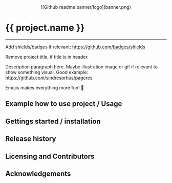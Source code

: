 <center>![Github readme banner/logo](banner.png)</center>

# {{ project.name }}
---
Add shields/badges if relevant: https://github.com/badges/shields

Remove project title, if title is in header.

Description paragraph here. Maybe illustration image or gif if relevant to show something visual.
Good example: https://github.com/sindresorhus/pageres

Emojis makes everything more fun! 🦊

## Example how to use project / Usage

## Gettings started / installation

## Release history

## Licensing and Contributors

## Acknowledgements
